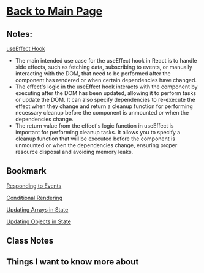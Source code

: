 # [Back to Main Page](https://reecerenninger.github.io/reading-notes/)

## Notes:

[useEffect Hook](https://react.dev/reference/react/useEffect#reference)

- The main intended use case for the useEffect hook in React is to handle side effects, such as fetching data, subscribing to events, or manually interacting with the DOM, that need to be performed after the component has rendered or when certain dependencies have changed.
- The effect's logic in the useEffect hook interacts with the component by executing after the DOM has been updated, allowing it to perform tasks or update the DOM. It can also specify dependencies to re-execute the effect when they change and return a cleanup function for performing necessary cleanup before the component is unmounted or when the dependencies change.
- The return value from the effect's logic function in useEffect is important for performing cleanup tasks. It allows you to specify a cleanup function that will be executed before the component is unmounted or when the dependencies change, ensuring proper resource disposal and avoiding memory leaks.

## Bookmark

[Responding to Events](https://react.dev/learn/responding-to-events)

[Conditional Rendering](https://react.dev/learn/conditional-rendering)

[Updating Arrays in State](https://react.dev/learn/updating-arrays-in-state)

[Updating Objects in State](https://react.dev/learn/updating-objects-in-state)

## Class Notes

## Things I want to know more about
